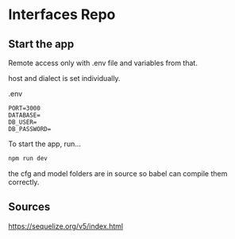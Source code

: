 # Interfaces Repo

## Start the app

Remote access only with .env file and variables from that.

host and dialect is set individually.

.env

```.env
PORT=3000
DATABASE=
DB_USER=
DB_PASSWORD=
```

To start the app, run...

```bash
npm run dev
```

the cfg and model folders are in source so babel can compile them correctly.

## Sources

https://sequelize.org/v5/index.html